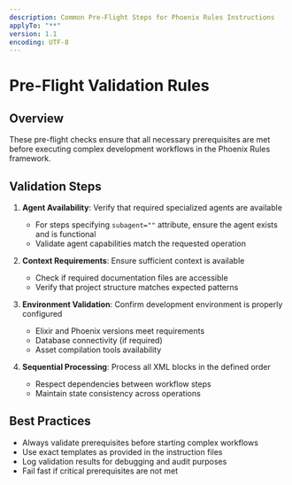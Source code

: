 ```yaml
---
description: Common Pre-Flight Steps for Phoenix Rules Instructions
applyTo: "**"
version: 1.1
encoding: UTF-8
---
```


# Pre-Flight Validation Rules

## Overview

These pre-flight checks ensure that all necessary prerequisites are met before executing complex development workflows in the Phoenix Rules framework.

## Validation Steps

1. **Agent Availability**: Verify that required specialized agents are available
   - For steps specifying `subagent=""` attribute, ensure the agent exists and is functional
   - Validate agent capabilities match the requested operation

2. **Context Requirements**: Ensure sufficient context is available
   - Check if required documentation files are accessible
   - Verify that project structure matches expected patterns

3. **Environment Validation**: Confirm development environment is properly configured
   - Elixir and Phoenix versions meet requirements
   - Database connectivity (if required)
   - Asset compilation tools availability

4. **Sequential Processing**: Process all XML blocks in the defined order
   - Respect dependencies between workflow steps
   - Maintain state consistency across operations

## Best Practices

- Always validate prerequisites before starting complex workflows
- Use exact templates as provided in the instruction files
- Log validation results for debugging and audit purposes
- Fail fast if critical prerequisites are not met
